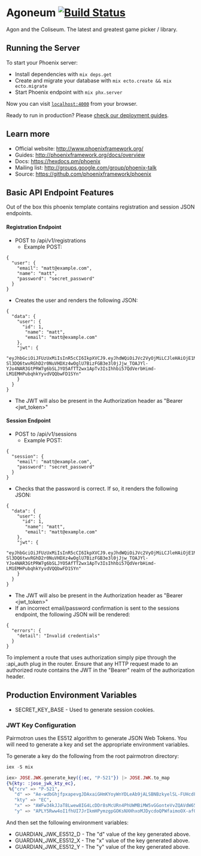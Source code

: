 # Agoneum [![Build Status](https://travis-ci.org/ElixirCLE/Agoneum.svg?branch=master)](https://travis-ci.org/ElixirCLE/Agoneum)

Agon and the Coliseum. The latest and greatest game picker / library.

## Running the Server

To start your Phoenix server:

  * Install dependencies with `mix deps.get`
  * Create and migrate your database with `mix ecto.create && mix ecto.migrate`
  * Start Phoenix endpoint with `mix phx.server`

Now you can visit [`localhost:4000`](http://localhost:4000) from your browser.

Ready to run in production? Please [check our deployment guides](http://www.phoenixframework.org/docs/deployment).

## Learn more

  * Official website: http://www.phoenixframework.org/
  * Guides: http://phoenixframework.org/docs/overview
  * Docs: https://hexdocs.pm/phoenix
  * Mailing list: http://groups.google.com/group/phoenix-talk
  * Source: https://github.com/phoenixframework/phoenix

## Basic API Endpoint Features

Out of the box this phoenix template contains registration and session JSON endpoints.

#### Registration Endpoint
- POST to /api/v1/registrations
  - Example POST:
```
{
  "user": {
    "email": "matt@example.com",
    "name": "matt",
    "password": "secret_password"
  }
}
```
  - Creates the user and renders the following JSON:
```
{
  "data": {
    "user": {
      "id": 1,
       "name": "matt",
       "email": "matt@example.com"
    },
    "jwt": {
      "eyJhbGciOiJFUzUxMiIsInR5cCI6IkpXVCJ9.eyJhdWQiOiJVc2VyOjMiLCJleHAiOjE1MDE3ODk2NjQsImlhdCI6MTQ5OTE5NzY2NCwiaXNzIjoiUGFpcm1vdHJvbiIsImp0aSI6IjNkZmM5Yzk4LThiY2MtNDVjNy1hNmU2LTZhNDBlY2JmOTYyOCIsInBlbSI6e30sInN1YiI6IlVzZXI6MyIsInR5cCI6InRva2VuIn0.AOrdflQzn5wCdzJLOFwjcb5Zcxt_8xlYoH7nEXB-Sl3DQ6twvRGhD2r0NuVHDXz4wOglU7BizFGB3e3l0jJjw_TOAJYl-YJo4NAR3GtPRW7g6bSLJYO5AfTT2wx1ApTv3IsIhhbi57QdVerbHimd-LM1EMHPubqhkYyvdVQQbwFD1SYn"
    }
  }
}
```
  - The JWT will also be present in the Authorization header as "Bearer <jwt_token>"

#### Session Endpoint
- POST to /api/v1/sessions
  - Example POST:
```
{
  "session": {
    "email": "matt@example.com",
    "password": "secret_password"
  }
}
```
  - Checks that the password is correct. If so, it renders the following JSON:
```
{
  "data": {
    "user": {
      "id": 1,
       "name": "matt",
       "email": "matt@example.com"
    },
    "jwt": {
      "eyJhbGciOiJFUzUxMiIsInR5cCI6IkpXVCJ9.eyJhdWQiOiJVc2VyOjMiLCJleHAiOjE1MDE3ODk2NjQsImlhdCI6MTQ5OTE5NzY2NCwiaXNzIjoiUGFpcm1vdHJvbiIsImp0aSI6IjNkZmM5Yzk4LThiY2MtNDVjNy1hNmU2LTZhNDBlY2JmOTYyOCIsInBlbSI6e30sInN1YiI6IlVzZXI6MyIsInR5cCI6InRva2VuIn0.AOrdflQzn5wCdzJLOFwjcb5Zcxt_8xlYoH7nEXB-Sl3DQ6twvRGhD2r0NuVHDXz4wOglU7BizFGB3e3l0jJjw_TOAJYl-YJo4NAR3GtPRW7g6bSLJYO5AfTT2wx1ApTv3IsIhhbi57QdVerbHimd-LM1EMHPubqhkYyvdVQQbwFD1SYn"
    }
  }
}
```
  - The JWT will also be present in the Authorization header as "Bearer <jwt_token>"
  - If an incorrect email/password confirmation is sent to the sessions endpoint, the following JSON will be rendered:
```
{
  "errors": {
    "detail": "Invalid credentials"
  }
}
```

To implement a route that uses authorization simply pipe through the :api_auth
plug in the router. Ensure that any HTTP request made to an authorized route
contains the JWT in the "Bearer" realm of the authorization header.

## Production Environment Variables

* SECRET_KEY_BASE - Used to generate session cookies.

### JWT Key Configuration

Pairmotron uses the ES512 algorithm to generate JSON Web Tokens. You will need to generate a key and set the appropriate environment variables.

To generate a key do the following from the root pairmotron directory:

```elixir
iex -S mix

iex> JOSE.JWK.generate_key({:ec, "P-521"}) |> JOSE.JWK.to_map
{%{kty: :jose_jwk_kty_ec},
 %{"crv" => "P-521",
   "d" => "Ae-wdbGhjfpxapevgJDAxaiGHmKYoyWnYDLeAb9jALSBNBzkyelSL-FUHcdFw1B7V2FvPy3YaHEkrVqwPwBwNvLP",
   "kty" => "EC",
   "x" => "AWFw34kJJaT8Lwew8IG4LcDDr8sMcURn4PhUWMBiMW5vGGonteVvZQAVdW652GFOY9z1nlhymKYXBwNy3PHlz9Z_",
   "y" => "APLY5Rww4oI1fhUI7JrIkmHPymzgpGOKsNXHhxoMJDycdoQPWfaimoOX-afOHoJiGWwh2m_EbTSC-4lC4Cz0uzPk"}}
```

And then set the following environment variables:
* GUARDIAN_JWK_ES512_D - The "d" value of the key generated above.
* GUARDIAN_JWK_ES512_X - The "x" value of the key generated above.
* GUARDIAN_JWK_ES512_Y - The "y" value of the key generated above.
